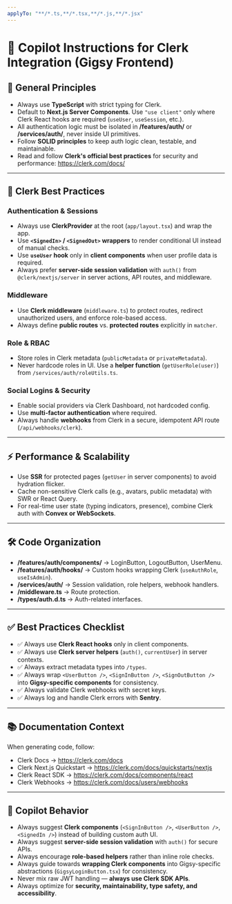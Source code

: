 ```yaml
---
applyTo: "**/*.ts,**/*.tsx,**/*.js,**/*.jsx"
---
```


# 🔐 Copilot Instructions for Clerk Integration (Gigsy Frontend)

## 📌 General Principles

- Always use **TypeScript** with strict typing for Clerk.
- Default to **Next.js Server Components**. Use `"use client"` only where Clerk React hooks are required (`useUser`, `useSession`, etc.).
- All authentication logic must be isolated in **/features/auth/** or **/services/auth/**, never inside UI primitives.
- Follow **SOLID principles** to keep auth logic clean, testable, and maintainable.
- Read and follow **Clerk's official best practices** for security and performance: https://clerk.com/docs/

---

## 🔑 Clerk Best Practices

### Authentication & Sessions

- Always use **ClerkProvider** at the root (`app/layout.tsx`) and wrap the app.
- Use **`<SignedIn>` / `<SignedOut>` wrappers** to render conditional UI instead of manual checks.
- Use **`useUser` hook** only in **client components** when user profile data is required.
- Always prefer **server-side session validation** with `auth()` from `@clerk/nextjs/server` in server actions, API routes, and middleware.

### Middleware

- Use **Clerk middleware** (`middleware.ts`) to protect routes, redirect unauthorized users, and enforce role-based access.
- Always define **public routes** vs. **protected routes** explicitly in `matcher`.

### Role & RBAC

- Store roles in Clerk metadata (`publicMetadata` or `privateMetadata`).
- Never hardcode roles in UI. Use a **helper function** (`getUserRole(user)`) from `/services/auth/roleUtils.ts`.

### Social Logins & Security

- Enable social providers via Clerk Dashboard, not hardcoded config.
- Use **multi-factor authentication** where required.
- Always handle **webhooks** from Clerk in a secure, idempotent API route (`/api/webhooks/clerk`).

---

## ⚡ Performance & Scalability

- Use **SSR** for protected pages (`getUser` in server components) to avoid hydration flicker.
- Cache non-sensitive Clerk calls (e.g., avatars, public metadata) with SWR or React Query.
- For real-time user state (typing indicators, presence), combine Clerk auth with **Convex or WebSockets**.

---

## 🛠 Code Organization

- **/features/auth/components/** → LoginButton, LogoutButton, UserMenu.
- **/features/auth/hooks/** → Custom hooks wrapping Clerk (`useAuthRole`, `useIsAdmin`).
- **/services/auth/** → Session validation, role helpers, webhook handlers.
- **/middleware.ts** → Route protection.
- **/types/auth.d.ts** → Auth-related interfaces.

---

## ✅ Best Practices Checklist

- ✅ Always use **Clerk React hooks** only in client components.
- ✅ Always use **Clerk server helpers** (`auth()`, `currentUser`) in server contexts.
- ✅ Always extract metadata types into `/types`.
- ✅ Always wrap `<UserButton />`, `<SignInButton />`, `<SignOutButton />` into **Gigsy-specific components** for consistency.
- ✅ Always validate Clerk webhooks with secret keys.
- ✅ Always log and handle Clerk errors with **Sentry**.

---

## 📚 Documentation Context

When generating code, follow:

- Clerk Docs → https://clerk.com/docs
- Clerk Next.js Quickstart → https://clerk.com/docs/quickstarts/nextjs
- Clerk React SDK → https://clerk.com/docs/components/react
- Clerk Webhooks → https://clerk.com/docs/users/webhooks

---

## 🤖 Copilot Behavior

- Always suggest **Clerk components** (`<SignInButton />`, `<UserButton />`, `<SignedIn />`) instead of building custom auth UI.
- Always suggest **server-side session validation** with `auth()` for secure APIs.
- Always encourage **role-based helpers** rather than inline role checks.
- Always guide towards **wrapping Clerk components** into Gigsy-specific abstractions (`GigsyLoginButton.tsx`) for consistency.
- Never mix raw JWT handling — **always use Clerk SDK APIs**.
- Always optimize for **security, maintainability, type safety, and accessibility**.
